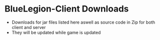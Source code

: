 # BlueLegion-Client Downloads

* Downloads for jar files listed here aswell as source code in Zip for both client and server
* They will be updated while game is updated
